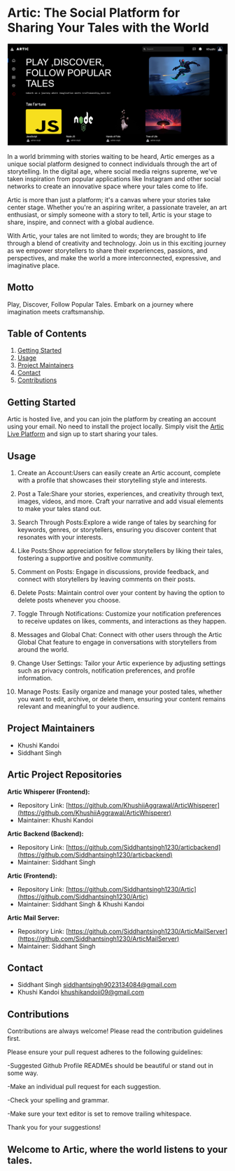 # Artic: The Social Platform for Sharing Your Tales with the World

![Artic Home page](images/home.png)

In a world brimming with stories waiting to be heard, Artic emerges as a unique social platform designed to connect individuals through the art of storytelling. In the digital age, where social media reigns supreme, we've taken inspiration from popular applications like Instagram and other social networks to create an innovative space where your tales come to life.

Artic is more than just a platform; it's a canvas where your stories take center stage. Whether you're an aspiring writer, a passionate traveler, an art enthusiast, or simply someone with a story to tell, Artic is your stage to share, inspire, and connect with a global audience.

With Artic, your tales are not limited to words; they are brought to life through a blend of creativity and technology. Join us in this exciting journey as we empower storytellers to share their experiences, passions, and perspectives, and make the world a more interconnected, expressive, and imaginative place.

## Motto
Play, Discover, Follow Popular Tales. Embark on a journey where imagination meets craftsmanship.

## Table of Contents
1. [Getting Started](#getting-started)
2. [Usage](#usage)
3. [Project Maintainers](#project-maintainers)
4. [Contact](#contact)
5. [Contributions](#contributions)

## Getting Started
Artic is hosted live, and you can join the platform by creating an account using your email. No need to install the project locally. Simply visit the [Artic Live Platform](#) and sign up to start sharing your tales.

## Usage
1. Create an Account:Users can easily create an Artic account, complete with a profile that
showcases their storytelling style and interests.

2. Post a Tale:Share your stories, experiences, and creativity through text, images, videos,
and more. Craft your narrative and add visual elements to make your tales stand out.

3. Search Through Posts:Explore a wide range of tales by searching for keywords, genres, or
storytellers, ensuring you discover content that resonates with your interests.

4. Like Posts:Show appreciation for fellow storytellers by liking their tales, fostering a
supportive and positive community.

5. Comment on Posts: Engage in discussions, provide feedback, and connect with
storytellers by leaving comments on their posts.

6. Delete Posts: Maintain control over your content by having the option to delete posts
whenever you choose.

7. Toggle Through Notifications: Customize your notification preferences to receive updates
on likes, comments, and interactions as they happen.

8. Messages and Global Chat: Connect with other users through the Artic Global Chat
feature to engage in conversations with storytellers from around the world.

9. Change User Settings: Tailor your Artic experience by adjusting settings such as privacy
controls, notification preferences, and profile information.

10. Manage Posts: Easily organize and manage your posted tales, whether you want to edit,
archive, or delete them, ensuring your content remains relevant and meaningful to your
audience.

## Project Maintainers
- Khushi Kandoi
- Siddhant Singh

## Artic Project Repositories

**Artic Whisperer (Frontend):**
- Repository Link: [https://github.com/KhushiiAggrawal/ArticWhisperer](https://github.com/KhushiiAggrawal/ArticWhisperer)
- Maintainer: Khushi Kandoi 

**Artic Backend (Backend):**
- Repository Link: [https://github.com/Siddhantsingh1230/articbackend](https://github.com/Siddhantsingh1230/articbackend)
- Maintainer: Siddhant Singh

**Artic (Frontend):**
- Repository Link: [https://github.com/Siddhantsingh1230/Artic](https://github.com/Siddhantsingh1230/Artic)
- Maintainer: Siddhant Singh & Khushi Kandoi

**Artic Mail Server:**
- Repository Link: [https://github.com/Siddhantsingh1230/ArticMailServer](https://github.com/Siddhantsingh1230/ArticMailServer)
- Maintainer: Siddhant Singh


## Contact
- Siddhant Singh <siddhantsingh9023134084@gmail.com>
- Khushi Kandoi <khushikandoii09@gmail.com>

## Contributions

Contributions are always welcome! Please read the contribution guidelines first.

Please ensure your pull request adheres to the following guidelines:

-Suggested Github Profile READMEs should be beautiful or stand out in some way.

-Make an individual pull request for each suggestion.

-Check your spelling and grammar.

-Make sure your text editor is set to remove trailing whitespace.

Thank you for your suggestions!

## Welcome to Artic, where the world listens to your tales.


